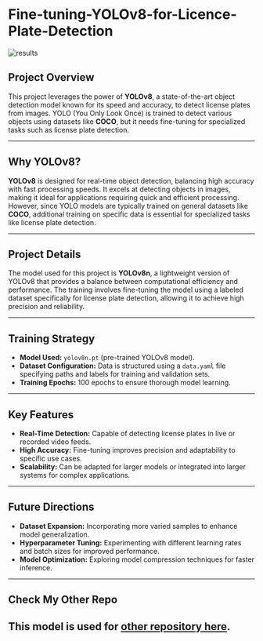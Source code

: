# **Fine-tuning-YOLOv8-for-Licence-Plate-Detection**
![results](https://github.com/user-attachments/assets/de561249-c50e-4160-9ba7-327396debb46)

## **Project Overview**  
This project leverages the power of **YOLOv8**, a state-of-the-art object detection model known for its speed and accuracy, to detect license plates from images. YOLO (You Only Look Once) is trained to detect various objects using datasets like **COCO**, but it needs fine-tuning for specialized tasks such as license plate detection.

---

## **Why YOLOv8?**  
**YOLOv8** is designed for real-time object detection, balancing high accuracy with fast processing speeds. It excels at detecting objects in images, making it ideal for applications requiring quick and efficient processing. However, since YOLO models are typically trained on general datasets like **COCO**, additional training on specific data is essential for specialized tasks like license plate detection.

---

## **Project Details**  
The model used for this project is **YOLOv8n**, a lightweight version of YOLOv8 that provides a balance between computational efficiency and performance. The training involves fine-tuning the model using a labeled dataset specifically for license plate detection, allowing it to achieve high precision and reliability.

---

## **Training Strategy**  
- **Model Used:** `yolov8n.pt` (pre-trained YOLOv8 model).  
- **Dataset Configuration:** Data is structured using a `data.yaml` file specifying paths and labels for training and validation sets.  
- **Training Epochs:** 100 epochs to ensure thorough model learning.  

---

## **Key Features**  
- **Real-Time Detection:** Capable of detecting license plates in live or recorded video feeds.  
- **High Accuracy:** Fine-tuning improves precision and adaptability to specific use cases.  
- **Scalability:** Can be adapted for larger models or integrated into larger systems for complex applications.  

---

## **Future Directions**  
- **Dataset Expansion:** Incorporating more varied samples to enhance model generalization.  
- **Hyperparameter Tuning:** Experimenting with different learning rates and batch sizes for improved performance.  
- **Model Optimization:** Exploring model compression techniques for faster inference.  

---
## **Check My Other Repo**  
This model is used for  [other repository here](https://github.com/Sourudra/Fine-tuning-YOLOv8-for-Licence-Plate-Detection).
---
